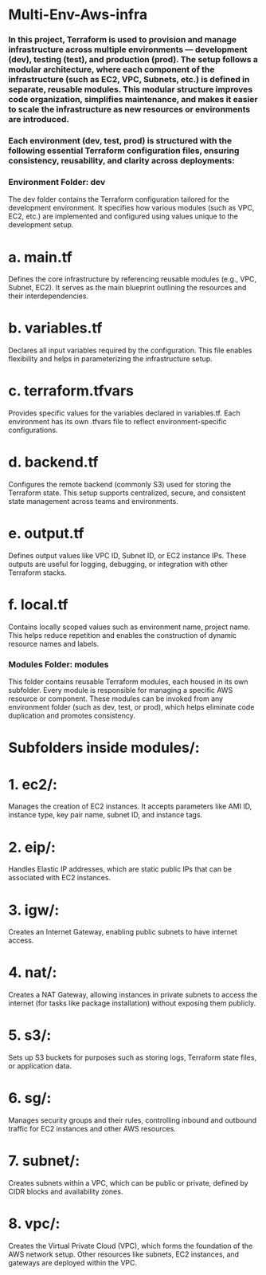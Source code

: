 # Multi-Env-Aws-infra

### In this project, Terraform is used to provision and manage infrastructure across multiple environments — development (dev), testing (test), and production (prod). The setup follows a modular architecture, where each component of the infrastructure (such as EC2, VPC, Subnets, etc.) is defined in separate, reusable modules. This modular structure improves code organization, simplifies maintenance, and makes it easier to scale the infrastructure as new resources or environments are introduced. ###

### Each environment (dev, test, prod) is structured with the following essential Terraform configuration files, ensuring consistency, reusability, and clarity across deployments: ###


### Environment Folder: dev ###

The dev folder contains the Terraform configuration tailored for the development environment. It specifies how various modules (such as VPC, EC2, etc.) are implemented and configured using values unique to the development setup.


# a. main.tf
Defines the core infrastructure by referencing reusable modules (e.g., VPC, Subnet, EC2). It serves as the main blueprint outlining the resources and their interdependencies.

# b. variables.tf
Declares all input variables required by the configuration. This file enables flexibility and helps in parameterizing the infrastructure setup.

# c. terraform.tfvars
Provides specific values for the variables declared in variables.tf. Each environment has its own .tfvars file to reflect environment-specific configurations.

# d. backend.tf
Configures the remote backend (commonly S3) used for storing the Terraform state. This setup supports centralized, secure, and consistent state management across teams and environments.

# e. output.tf
Defines output values like VPC ID, Subnet ID, or EC2 instance IPs. These outputs are useful for logging, debugging, or integration with other Terraform stacks.

# f. local.tf
Contains locally scoped values such as environment name, project name. This helps reduce repetition and enables the construction of dynamic resource names and labels.


### Modules Folder: modules ###


This folder contains reusable Terraform modules, each housed in its own subfolder. Every module is responsible for managing a specific AWS resource or component. These modules can be invoked from any environment folder (such as dev, test, or prod), which helps eliminate code duplication and promotes consistency.

# Subfolders inside modules/: #


# 1. ec2/: #
Manages the creation of EC2 instances. It accepts parameters like AMI ID, instance type, key pair name, subnet ID, and instance tags. 


# 2. eip/: #
Handles Elastic IP addresses, which are static public IPs that can be associated with EC2 instances. 


# 3. igw/: #
Creates an Internet Gateway, enabling public subnets to have internet access. 


# 4. nat/: #
Creates a NAT Gateway, allowing instances in private subnets to access the internet (for tasks like package installation) without exposing them publicly. 


# 5. s3/: #
Sets up S3 buckets for purposes such as storing logs, Terraform state files, or application data. 


# 6. sg/: #
Manages security groups and their rules, controlling inbound and outbound traffic for EC2 instances and other AWS resources. 


# 7. subnet/: #
Creates subnets within a VPC, which can be public or private, defined by CIDR blocks and availability zones. 


# 8. vpc/: #
Creates the Virtual Private Cloud (VPC), which forms the foundation of the AWS network setup. Other resources like subnets, EC2 instances, and gateways are deployed within the VPC. 
